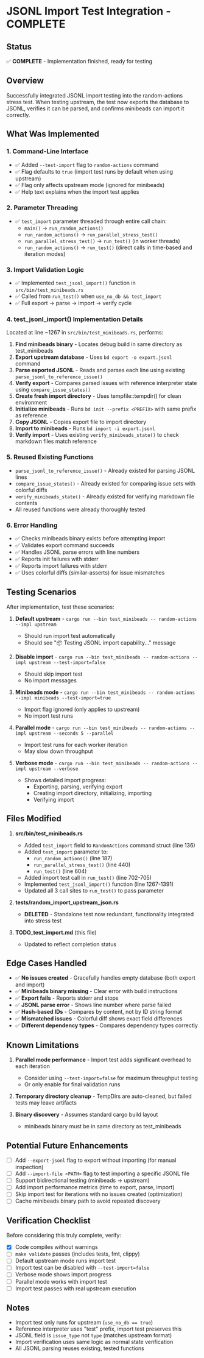 # JSONL Import Test Integration - COMPLETE

## Status
✅ **COMPLETE** - Implementation finished, ready for testing

## Overview
Successfully integrated JSONL import testing into the random-actions stress test. When testing upstream, the test now exports the database to JSONL, verifies it can be parsed, and confirms minibeads can import it correctly.

## What Was Implemented

### 1. Command-Line Interface
- ✅ Added `--test-import` flag to `random-actions` command
- ✅ Flag defaults to `true` (import test runs by default when using upstream)
- ✅ Flag only affects upstream mode (ignored for minibeads)
- ✅ Help text explains when the import test applies

### 2. Parameter Threading
- ✅ `test_import` parameter threaded through entire call chain:
  - `main()` → `run_random_actions()`
  - `run_random_actions()` → `run_parallel_stress_test()`
  - `run_parallel_stress_test()` → `run_test()` (in worker threads)
  - `run_random_actions()` → `run_test()` (direct calls in time-based and iteration modes)

### 3. Import Validation Logic
- ✅ Implemented `test_jsonl_import()` function in `src/bin/test_minibeads.rs`
- ✅ Called from `run_test()` when `use_no_db && test_import`
- ✅ Full export → parse → import → verify cycle

### 4. test_jsonl_import() Implementation Details
Located at line ~1267 in `src/bin/test_minibeads.rs`, performs:

1. **Find minibeads binary** - Locates debug build in same directory as test_minibeads
2. **Export upstream database** - Uses `bd export -o export.jsonl` command
3. **Parse exported JSONL** - Reads and parses each line using existing `parse_jsonl_to_reference_issue()`
4. **Verify export** - Compares parsed issues with reference interpreter state using `compare_issue_states()`
5. **Create fresh import directory** - Uses tempfile::tempdir() for clean environment
6. **Initialize minibeads** - Runs `bd init --prefix <PREFIX>` with same prefix as reference
7. **Copy JSONL** - Copies export file to import directory
8. **Import to minibeads** - Runs `bd import -i export.jsonl`
9. **Verify import** - Uses existing `verify_minibeads_state()` to check markdown files match reference

### 5. Reused Existing Functions
- `parse_jsonl_to_reference_issue()` - Already existed for parsing JSONL lines
- `compare_issue_states()` - Already existed for comparing issue sets with colorful diffs
- `verify_minibeads_state()` - Already existed for verifying markdown file contents
- All reused functions were already thoroughly tested

### 6. Error Handling
- ✅ Checks minibeads binary exists before attempting import
- ✅ Validates export command succeeds
- ✅ Handles JSONL parse errors with line numbers
- ✅ Reports init failures with stderr
- ✅ Reports import failures with stderr
- ✅ Uses colorful diffs (similar-asserts) for issue mismatches

## Testing Scenarios

After implementation, test these scenarios:

1. **Default upstream** - `cargo run --bin test_minibeads -- random-actions --impl upstream`
   - Should run import test automatically
   - Should see "📦 Testing JSONL import capability..." message

2. **Disable import** - `cargo run --bin test_minibeads -- random-actions --impl upstream --test-import=false`
   - Should skip import test
   - No import messages

3. **Minibeads mode** - `cargo run --bin test_minibeads -- random-actions --impl minibeads --test-import=true`
   - Import flag ignored (only applies to upstream)
   - No import test runs

4. **Parallel mode** - `cargo run --bin test_minibeads -- random-actions --impl upstream --seconds 5 --parallel`
   - Import test runs for each worker iteration
   - May slow down throughput

5. **Verbose mode** - `cargo run --bin test_minibeads -- random-actions --impl upstream --verbose`
   - Shows detailed import progress:
     - Exporting, parsing, verifying export
     - Creating import directory, initializing, importing
     - Verifying import

## Files Modified

1. **src/bin/test_minibeads.rs**
   - Added `test_import` field to `RandomActions` command struct (line 136)
   - Added `test_import` parameter to:
     - `run_random_actions()` (line 187)
     - `run_parallel_stress_test()` (line 440)
     - `run_test()` (line 604)
   - Added import test call in `run_test()` (line 702-705)
   - Implemented `test_jsonl_import()` function (line 1267-1391)
   - Updated all 3 call sites to `run_test()` to pass parameter

2. **tests/random_import_upstream_json.rs**
   - **DELETED** - Standalone test now redundant, functionality integrated into stress test

3. **TODO_test_import.md** (this file)
   - Updated to reflect completion status

## Edge Cases Handled

- ✅ **No issues created** - Gracefully handles empty database (both export and import)
- ✅ **Minibeads binary missing** - Clear error with build instructions
- ✅ **Export fails** - Reports stderr and stops
- ✅ **JSONL parse error** - Shows line number where parse failed
- ✅ **Hash-based IDs** - Compares by content, not by ID string format
- ✅ **Mismatched issues** - Colorful diff shows exact field differences
- ✅ **Different dependency types** - Compares dependency types correctly

## Known Limitations

1. **Parallel mode performance** - Import test adds significant overhead to each iteration
   - Consider using `--test-import=false` for maximum throughput testing
   - Or only enable for final validation runs

2. **Temporary directory cleanup** - TempDirs are auto-cleaned, but failed tests may leave artifacts

3. **Binary discovery** - Assumes standard cargo build layout
   - minibeads binary must be in same directory as test_minibeads

## Potential Future Enhancements

- [ ] Add `--export-jsonl` flag to export without importing (for manual inspection)
- [ ] Add `--import-file <PATH>` flag to test importing a specific JSONL file
- [ ] Support bidirectional testing (minibeads → upstream)
- [ ] Add import performance metrics (time to export, parse, import)
- [ ] Skip import test for iterations with no issues created (optimization)
- [ ] Cache minibeads binary path to avoid repeated discovery

## Verification Checklist

Before considering this truly complete, verify:

- [x] Code compiles without warnings
- [ ] `make validate` passes (includes tests, fmt, clippy)
- [ ] Default upstream mode runs import test
- [ ] Import test can be disabled with `--test-import=false`
- [ ] Verbose mode shows import progress
- [ ] Parallel mode works with import test
- [ ] Import test passes with real upstream execution

## Notes

- Import test only runs for upstream (`use_no_db == true`)
- Reference interpreter uses "test" prefix, import test preserves this
- JSONL field is `issue_type` not `type` (matches upstream format)
- Import verification uses same logic as normal state verification
- All JSONL parsing reuses existing, tested functions
